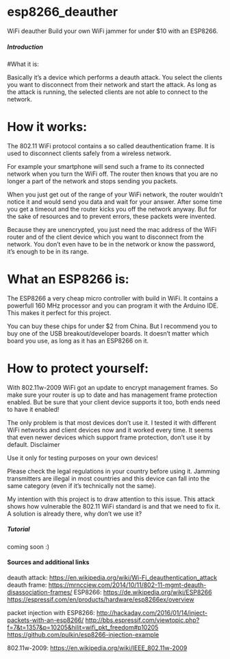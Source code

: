 # esp8266_deauther
WiFi deauther
Build your own WiFi jammer for under $10 with an ESP8266.

##### Introduction #####
#What it is:

Basically it’s a device which performs a deauth attack.
You select the clients you want to disconnect from their network and start the attack. As long as the attack is running, the
selected clients are not able to connect to the network.

# How it works:

The 802.11 WiFi protocol contains a so called deauthentication frame. It is used to disconnect clients safely from a wireless
network.

For example your smartphone will send such a frame to its connected network when you turn the WiFi off. The router then knows that
you are no longer a part of the network and stops sending you packets.

When you just get out of the range of your WiFi network, the router wouldn’t notice it and would send you data and wait for your
answer. After some time you get a timeout and the router kicks you off the network anyway. But for the sake of resources and to
prevent errors, these packets were invented.

Because they are unencrypted, you just need the mac address of the WiFi router and of the client device which you want to
disconnect from the network. You don’t even have to be in the network or know the password, it’s enough to be in its range.

# What an ESP8266 is:

The ESP8266 a very cheap micro controller with build in WiFi. It contains a powerfull 160 MHz processor and you can program it
with the Arduino IDE. This makes it perfect for this project.

You can buy these chips for under $2 from China. But I recommend you to buy one of the USB breakout/developer boards. 
It doesn’t matter which board you use, as long as it has an ESP8266 on it.

# How to protect yourself:

With 802.11w-2009 WiFi got an update to encrypt management frames.
So make sure your router is up to date and has management frame protection enabled. But be sure that your client device
supports it too, both ends need to have it enabled!

The only problem is that most devices don’t use it. I tested it with different WiFi networks and client devices now 
and it worked every time. It seems that even newer devices which support frame protection, don’t use it by default.
Disclaimer

Use it only for testing purposes on your own devices!

Please check the legal regulations in your country before using it. Jamming transmitters are illegal in most countries 
and this device can fall into the same category (even if it’s technically not the same).

My intention with this project is to draw attention to this issue. 
This attack shows how vulnerable the 802.11 WiFi standard is and that we need to fix it.
A solution is already there, why don’t we use it?

##### Tutorial #####

coming soon :)

#### Sources and additional links ####

deauth attack: https://en.wikipedia.org/wiki/Wi-Fi_deauthentication_attack
deauth frame: https://mrncciew.com/2014/10/11/802-11-mgmt-deauth-disassociation-frames/
ESP8266: https://de.wikipedia.org/wiki/ESP8266
https://espressif.com/en/products/hardware/esp8266ex/overview

packet injection with ESP8266: http://hackaday.com/2016/01/14/inject-packets-with-an-esp8266/
http://bbs.espressif.com/viewtopic.php?f=7&t=1357&p=10205&hilit=wifi_pkt_freedom#p10205
https://github.com/pulkin/esp8266-injection-example

802.11w-2009: https://en.wikipedia.org/wiki/IEEE_802.11w-2009
